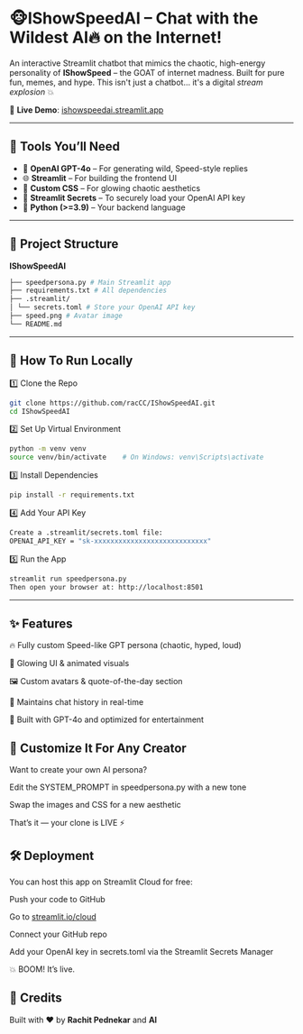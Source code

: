 # 🐵IShowSpeedAI – Chat with the Wildest AI🔥 on the Internet!

An interactive Streamlit chatbot that mimics the chaotic, high-energy personality of **IShowSpeed** – the GOAT of internet madness. Built for pure fun, memes, and hype. This isn't just a chatbot... it's a digital *stream explosion* 💥

🔴 **Live Demo**: [ishowspeedai.streamlit.app](https://ishowspeedai.streamlit.app)

---

## 🧰 Tools You’ll Need

- 🧠 **OpenAI GPT-4o** – For generating wild, Speed-style replies  
- 🌐 **Streamlit** – For building the frontend UI  
- 🎨 **Custom CSS** – For glowing chaotic aesthetics  
- 🔐 **Streamlit Secrets** – To securely load your OpenAI API key  
- 🐍 **Python (>=3.9)** – Your backend language  

---

## 📁 Project Structure

**IShowSpeedAI**
```bash
├── speedpersona.py # Main Streamlit app
├── requirements.txt # All dependencies
├── .streamlit/
│ └── secrets.toml # Store your OpenAI API key
├── speed.png # Avatar image
└── README.md
```



---

## 🚀 How To Run Locally

 1️⃣ Clone the Repo

```bash
git clone https://github.com/racCC/IShowSpeedAI.git
cd IShowSpeedAI
```
2️⃣ Set Up Virtual Environment
```bash
python -m venv venv
source venv/bin/activate    # On Windows: venv\Scripts\activate
```
3️⃣ Install Dependencies
```bash
pip install -r requirements.txt
```
4️⃣ Add Your API Key
```bash
Create a .streamlit/secrets.toml file:
OPENAI_API_KEY = "sk-xxxxxxxxxxxxxxxxxxxxxxxxxxxx"
```
5️⃣ Run the App
```bash
streamlit run speedpersona.py
Then open your browser at: http://localhost:8501
```
---
## ✨ Features
🔥 Fully custom Speed-like GPT persona (chaotic, hyped, loud)

🎨 Glowing UI & animated visuals

🖼️ Custom avatars & quote-of-the-day section

💬 Maintains chat history in real-time

🧠 Built with GPT-4o and optimized for entertainment

## 🧠 Customize It For Any Creator
Want to create your own AI persona?

Edit the SYSTEM_PROMPT in speedpersona.py with a new tone

Swap the images and CSS for a new aesthetic

That’s it — your clone is LIVE ⚡

## 🛠 Deployment
You can host this app on Streamlit Cloud for free:

Push your code to GitHub

Go to [streamlit.io/cloud](url)

Connect your GitHub repo

Add your OpenAI key in secrets.toml via the Streamlit Secrets Manager

💥 BOOM! It’s live.

## 🙌 Credits
Built with ❤️ by **Rachit Pednekar** and **AI**
